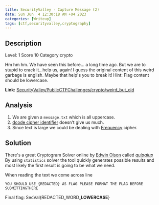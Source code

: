 ```yaml
---
title: SecurityValley - Capture Message (2)
date: Sun Jun  4 12:30:18 AM +04 2023
categories: [Writeup]
tags: [ctf,securityvalley,cryptography]
---
```


## Description

Level: 1 Score 10 Category crypto

Hm hm hm. We have seen this before... a long time ago. But we are to stupid to crack it...help us, again! I guess the original content of this weird garbage is english. Maybe that help's you to break it! Hint: Flag content should be lowercase.

**Link:** [SecurityValley/PublicCTFChallenges/crypto/weird_but_old](https://github.com/SecurityValley/PublicCTFChallenges/blob/master/crypto/weird_but_old/message.txt)

## Analysis

1. We are given a `message.txt` which is all uppercase.
2. [dcode cipher identifier](https://www.dcode.fr/cipher-identifier) doesn't give us much.
3. Since text is large we could be dealing with [Frequency](https://www.101computing.net/frequency-analysis/) cipher.

## Solution

There's a great Cryptogram Solver online by [Edwin Olson](http://april.eecs.umich.edu/people/ebolson) called [_quipqiup_](https://quipqiup.com/)<br>
By using `statistics` solver the tool quickly generates possible results and most likely the first result is going to be what we need. 

When reading the text we come across line
```
YOU SHOULD USE {REDACTED} AS FLAG PLEASE FORMAT THE FLAG BEFORE SUBMITTINGTHERE
```

Final flag: SecVal{REDACTED_WORD_**LOWERCASE**}